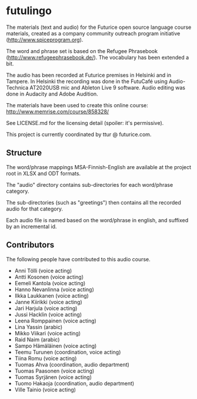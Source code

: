 # futulingo

The materials (text and audio) for the Futurice open source language course materials, created as a company community outreach program initiative (http://www.spiceprogram.org). 

The word and phrase set is based on the Refugee Phrasebook (http://www.refugeephrasebook.de/). The vocabulary has been extended a bit.

The audio has been recorded at Futurice premises in Helsinki and in Tampere. In Helsinki the recording was done in the FutuCafé using Audio-Technica AT2020USB mic and Ableton Live 9 software. Audio editing was done in Audacity and Adobe Audition.

The materials have been used to create this online course: http://www.memrise.com/course/858328/

See LICENSE.md for the licensing detail (spoiler: it's permissive). 

This project is currently coordinated by ttur @ futurice.com.

## Structure

The word/phrase mappings MSA-Finnish-English are available at the project root in XLSX and ODT formats.

The "audio" directory contains sub-directories for each word/phrase category.

The sub-directories (such as "greetings") then contains all the recorded audio for that category.

Each audio file is named based on the word/phrase in english, and suffixed by an incremental id. 

## Contributors

The following people have contributed to this audio course. 

* Anni Tölli (voice acting)
* Antti Kosonen (voice acting)
* Eemeli Kantola (voice acting)
* Hanno Nevanlinna (voice acting)
* Ilkka Laukkanen (voice acting)
* Janne Kiirikki (voice acting)
* Jari Harjula (voice acting)
* Jussi Hacklin (voice acting)
* Leena Romppainen (voice acting)
* Lina Yassin (arabic)
* Mikko Viikari (voice acting)
* Raid Naim (arabic)
* Sampo Hämäläinen (voice acting)
* Teemu Turunen (coordination, voice acting)
* Tiina Romu (voice acting)
* Tuomas Ahva (coordination, audio department)
* Tuomas Paasonen (voice acting)
* Tuomas Syrjänen (voice acting)
* Tuomo Hakaoja (coordination, audio department)
* Ville Tainio (voice acting)

